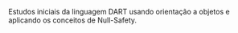 Estudos iniciais da linguagem DART usando orientação a objetos e aplicando os conceitos de Null-Safety.